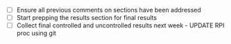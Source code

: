 - [ ] Ensure all previous comments on sections have been addressed
- [ ] Start prepping the results section for final results
- [ ] Collect final controlled and uncontrolled results next week - UPDATE RPI proc using git